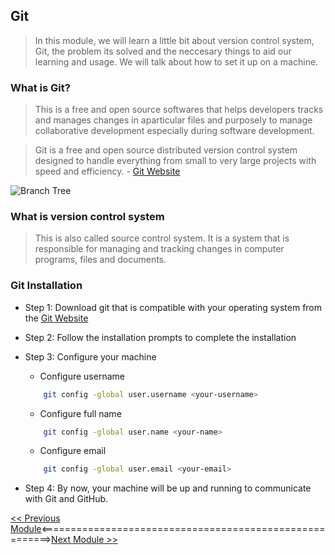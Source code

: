## Git

>   In this module, we will learn a little bit about version control system, Git, the problem its solved and the neccesary things to aid our learning and usage. We will talk about how to set it up on a machine.

###   What is Git?

>   This is a free and open source softwares that helps developers tracks and manages changes in aparticular files and purposely to manage collaborative development especially during software development.

> Git is a free and open source distributed version control system designed to handle everything from small to very large projects with speed and efficiency. - [Git Website](https://git-scm.com/)

![Branch Tree]()

### What is version control system

>   This is also called source control system. It is a system that is responsible for managing and tracking changes in computer programs, files and documents.

### Git Installation

-   Step 1: Download git that is compatible with your operating system from the [Git Website](https://git-scm.com/)

-   Step 2: Follow the installation prompts to complete the installation

-   Step 3: Configure your machine
    -   Configure username  
    ```bash
        git config -global user.username <your-username>
    ```
    -   Configure full name
    ```bash
        git config -global user.name <your-name>
    ```
    -   Configure email
    ```bash
        git config -global user.email <your-email>
    ```
-   Step 4: By now, your machine will be up and running to communicate with Git and GitHub.

[<< Previous Module](/beginner-intermediate/0-basic-linux-commands.md)<========================================================>[Next Module >>](/beginner-intermediate/2-basic-git-commands.md)